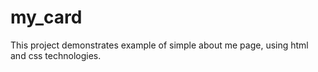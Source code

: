 # my_card

This project demonstrates example of simple about me page, using html and css technologies.
